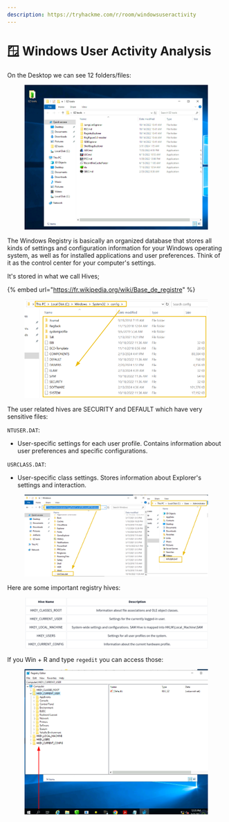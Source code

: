 ```yaml
---
description: https://tryhackme.com/r/room/windowsuseractivity
---
```


# 🪟 Windows User Activity Analysis

On the Desktop we can see 12 folders/files:

<figure><img src="../../.gitbook/assets/image (1) (1) (1) (1) (1) (1) (1) (1) (1).png" alt=""><figcaption></figcaption></figure>

The Windows Registry is basically an organized database that stores all kinds of settings and configuration information for your Windows operating system, as well as for installed applications and user preferences. Think of it as the control center for your computer's settings.

It's stored in what we call Hives;

{% embed url="https://fr.wikipedia.org/wiki/Base_de_registre" %}

<figure><img src="../../.gitbook/assets/image (1) (1) (1) (1) (1) (1) (1) (1) (1) (1).png" alt=""><figcaption></figcaption></figure>

The user related hives are SECURITY and DEFAULT which have very sensitive files:

`NTUSER.DAT`:

* User-specific settings for each user profile. Contains information about user preferences and specific configurations.

`USRCLASS.DAT`:

* User-specific class settings. Stores information about Explorer's settings and interaction.

<figure><img src="../../.gitbook/assets/image (2) (1) (1) (1) (1) (1) (1).png" alt=""><figcaption></figcaption></figure>

Here are some important registry hives:

<figure><img src="../../.gitbook/assets/image (3) (1) (1) (1) (1).png" alt=""><figcaption></figcaption></figure>

If you Win + R and type `regedit` you can access those:

<figure><img src="../../.gitbook/assets/image (4) (1) (1) (1).png" alt=""><figcaption></figcaption></figure>
